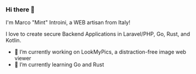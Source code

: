### Hi there 👋
I'm Marco "Mint" Introini, a WEB artisan from Italy!

I love to create secure Backend Applications in Laravel/PHP, Go, Rust, and Kotlin.

- 🔭 I’m currently working on LookMyPics, a distraction-free image web viewer
- 🌱 I’m currently learning Go and Rust

<!--
**marco-introini/marco-introini** is a ✨ _special_ ✨ repository because its `README.md` (this file) appears on your GitHub profile.

Here are some ideas to get you started:

- 🔭 I’m currently working on ...
- 🌱 I’m currently learning ...
- 👯 I’m looking to collaborate on ...
- 🤔 I’m looking for help with ...
- 💬 Ask me about ...
- 📫 How to reach me: ...
- 😄 Pronouns: ...
- ⚡ Fun fact: ...
-->
